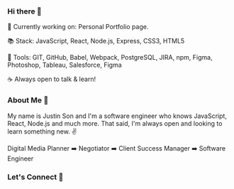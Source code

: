 ### Hi there 👋

🔭 Currently working on: Personal Portfolio page.

:books: Stack: JavaScript, React, Node.js, Express, CSS3, HTML5

:toolbox: Tools: GIT, GitHub, Babel, Webpack, PostgreSQL, JIRA, npm, Figma, Photoshop, Tableau, Salesforce, Figma

:coffee: Always open to talk & learn! 


### About Me :man:

My name is Justin Son and I'm a software engineer who knows JavaScript, React, Node.js and much more. That said, I'm always open and looking to learn something new.
:v:


Digital Media Planner :arrow_right: Negotiator :arrow_right: Client Success Manager :arrow_right: Software Engineer

### Let's Connect :handshake:



<!--
**justintaeson/justintaeson** is a ✨ _special_ ✨ repository because its `README.md` (this file) appears on your GitHub profile.

Here are some ideas to get you started:

- 🔭 I’m currently working on ...
- 🌱 I’m currently learning ...
- 👯 I’m looking to collaborate on ...
- 🤔 I’m looking for help with ...
- 💬 Ask me about ...
- 📫 How to reach me: ...
- 😄 Pronouns: ...
- ⚡ Fun fact: ... 
- 
-->
